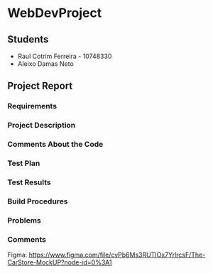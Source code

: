 # WebDevProject

## Students
- Raul Cotrim Ferreira - 10748330
- Aleixo Damas Neto

## Project Report

### Requirements

### Project Description

### Comments About the Code

### Test Plan

### Test Results

### Build Procedures

### Problems

### Comments

Figma: https://www.figma.com/file/cvPb6Ms3RUTIOx7YrlrcsF/The-CarStore-MockUP?node-id=0%3A1
